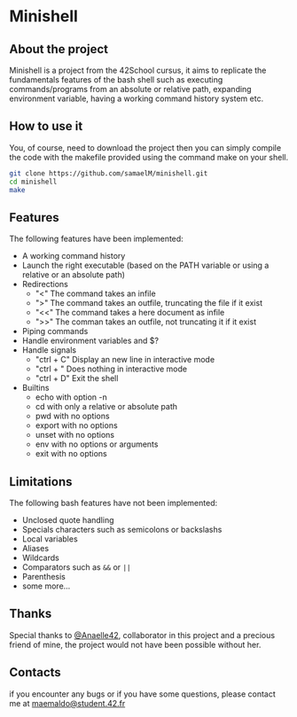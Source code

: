 # Minishell

## About the project

Minishell is a project from the 42School cursus, it aims to replicate the fundamentals features of the bash shell
such as executing commands/programs from an absolute or relative path, expanding environment variable, having a working
command history system etc.

## How to use it

You, of course, need to download the project then you can simply compile the code with the makefile provided using the command make on your shell.

```bash
git clone https://github.com/samaelM/minishell.git
cd minishell
make
```

## Features

The following features have been implemented:

- A working command history
- Launch the right executable (based on the PATH variable or using a relative or an absolute path)
- Redirections
  - "<" The command takes an infile
  - ">" The command takes an outfile, truncating the file if it exist
  - "<<" The command takes a here document as infile
  - ">>" The comman takes an outfile, not truncating it if it exist
- Piping commands
- Handle environment variables and $?
- Handle signals
  - "ctrl + C" Display an new line in interactive mode
  - "ctrl + \" Does nothing in interactive mode
  - "ctrl + D" Exit the shell
- Builtins
  - echo with option -n
  - cd with only a relative or absolute path
  - pwd with no options
  - export with no options
  - unset with no options
  - env with no options or arguments
  - exit with no options
 
## Limitations

The following bash features have not been implemented:

- Unclosed quote handling
- Specials characters such as semicolons or backslashs
- Local variables
- Aliases
- Wildcards
- Comparators such as `&&` or `||`
- Parenthesis
- some more...

## Thanks

Special thanks to [@Anaelle42](https://github.com/Anaelle42), collaborator in this project
and a precious friend of mine, the project would not have been possible without her.

## Contacts

if you encounter any bugs or if you have some questions, please contact me at maemaldo@student.42.fr
